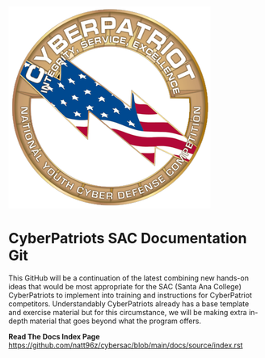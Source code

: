 ![Banner](img/cyberpatriot_A528E0326810D.png?raw=true) 

CyberPatriots SAC Documentation Git
=======================================
This GitHub will be a continuation of the latest combining new hands-on ideas that would be most appropriate for the SAC (Santa Ana College) CyberPatriots to implement into training and instructions for CyberPatriot competitors. Understandably CyberPatriots already has a base template and exercise material but for this circumstance, we will be making extra in-depth material that goes beyond what the program offers.

**Read The Docs Index Page**
https://github.com/natt96z/cybersac/blob/main/docs/source/index.rst
